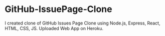 # GitHub-IssuePage-Clone
I created clone of GitHub Issues Page Clone using Node.js, Express, React, HTML, CSS, JS. Uploaded Web App on Heroku. 
